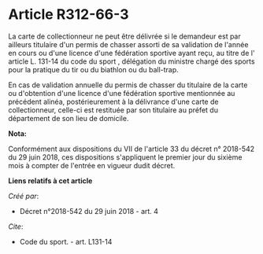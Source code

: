 # Article R312-66-3

La carte de collectionneur ne peut être délivrée si le demandeur est par ailleurs titulaire d'un permis de chasser assorti de
sa validation de l'année en cours ou d'une licence d'une fédération sportive ayant reçu, au titre de l' article L. 131-14 du
code du sport , délégation du ministre chargé des sports pour la pratique du tir ou du biathlon ou du ball-trap.

En cas de validation annuelle du permis de chasser du titulaire de la carte ou d'obtention d'une licence d'une fédération
sportive mentionnée au précédent alinéa, postérieurement à la délivrance d'une carte de collectionneur, celle-ci est
restituée par son titulaire au préfet du département de son lieu de domicile.

**Nota:**

Conformément aux dispositions du VII de l'article 33 du décret n° 2018-542 du 29 juin 2018, ces dispositions s'appliquent le
premier jour du sixième mois à compter de l'entrée en vigueur dudit décret.

**Liens relatifs à cet article**

_Créé par_:

  - Décret n°2018-542 du 29 juin 2018 - art. 4

_Cite_:

  - Code du sport. - art. L131-14
